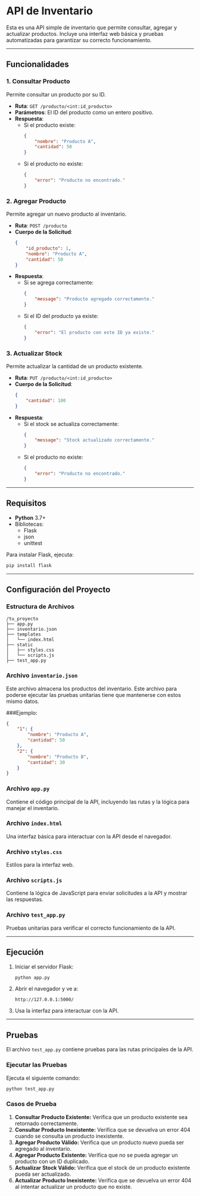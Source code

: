 # API de Inventario

Esta es una API simple de inventario que permite consultar, agregar y actualizar productos. Incluye una interfaz web básica y pruebas automatizadas para garantizar su correcto funcionamiento.

---

## Funcionalidades

### **1. Consultar Producto**

Permite consultar un producto por su ID.

- **Ruta**: `GET /producto/<int:id_producto>`
- **Parámetros**: El ID del producto como un entero positivo.
- **Respuesta**:
  - Si el producto existe:
    ```json
    {
        "nombre": "Producto A",
        "cantidad": 50
    }
    ```
  - Si el producto no existe:
    ```json
    {
        "error": "Producto no encontrado."
    }
    ```

### **2. Agregar Producto**

Permite agregar un nuevo producto al inventario.

- **Ruta**: `POST /producto`
- **Cuerpo de la Solicitud**:
  ```json
  {
      "id_producto": 1,
      "nombre": "Producto A",
      "cantidad": 50
  }
  ```
- **Respuesta**:
  - Si se agrega correctamente:
    ```json
    {
        "message": "Producto agregado correctamente."
    }
    ```
  - Si el ID del producto ya existe:
    ```json
    {
        "error": "El producto con este ID ya existe."
    }
    ```

### **3. Actualizar Stock**

Permite actualizar la cantidad de un producto existente.

- **Ruta**: `PUT /producto/<int:id_producto>`
- **Cuerpo de la Solicitud**:
  ```json
  {
      "cantidad": 100
  }
  ```
- **Respuesta**:
  - Si el stock se actualiza correctamente:
    ```json
    {
        "message": "Stock actualizado correctamente."
    }
    ```
  - Si el producto no existe:
    ```json
    {
        "error": "Producto no encontrado."
    }
    ```

---

## Requisitos

- **Python** 3.7+
- Bibliotecas:
  - Flask
  - json
  - unittest

Para instalar Flask, ejecuta:

```bash
pip install flask
```

---

## Configuración del Proyecto

### **Estructura de Archivos**

```
/tu_proyecto
├── app.py
├── inventario.json
├── templates
│   └── index.html
├── static
│   ├── styles.css
│   └── scripts.js
├── test_app.py
```

### **Archivo** **`inventario.json`**

Este archivo almacena los productos del inventario. Este archivo para poderse ejecutar las pruebas unitarias tiene que mantenerse con estos mismo datos. 

###Ejemplo:

```json
{
    "1": {
        "nombre": "Producto A",
        "cantidad": 50
    },
    "2": {
        "nombre": "Producto B",
        "cantidad": 30
    }
}
```

### **Archivo** **`app.py`**

Contiene el código principal de la API, incluyendo las rutas y la lógica para manejar el inventario.

### **Archivo** **`index.html`**

Una interfaz básica para interactuar con la API desde el navegador.

### **Archivo** **`styles.css`**

Estilos para la interfaz web.

### **Archivo** **`scripts.js`**

Contiene la lógica de JavaScript para enviar solicitudes a la API y mostrar las respuestas.

### **Archivo** **`test_app.py`**

Pruebas unitarias para verificar el correcto funcionamiento de la API.

---

## Ejecución

1. Iniciar el servidor Flask:

   ```bash
   python app.py
   ```

2. Abrir el navegador y ve a:

   ```
   http://127.0.0.1:5000/
   ```

3. Usa la interfaz para interactuar con la API.

---

## Pruebas

El archivo `test_app.py` contiene pruebas para las rutas principales de la API.

### **Ejecutar las Pruebas**

Ejecuta el siguiente comando:

```bash
python test_app.py
```

### **Casos de Prueba**

1. **Consultar Producto Existente:** Verifica que un producto existente sea retornado correctamente.
2. **Consultar Producto Inexistente:** Verifica que se devuelva un error 404 cuando se consulta un producto inexistente.
3. **Agregar Producto Válido:** Verifica que un producto nuevo pueda ser agregado al inventario.
4. **Agregar Producto Existente:** Verifica que no se pueda agregar un producto con un ID duplicado.
5. **Actualizar Stock Válido:** Verifica que el stock de un producto existente pueda ser actualizado.
6. **Actualizar Producto Inexistente:** Verifica que se devuelva un error 404 al intentar actualizar un producto que no existe.



